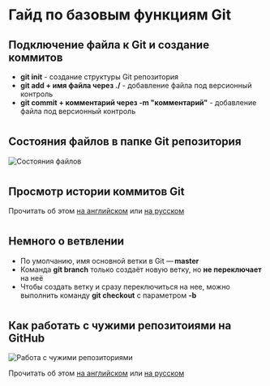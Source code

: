 # Гайд по базовым функциям Git

## Подключение файла к Git и создание коммитов

* __git init__ - создание структуры Git репозитория
* __git add + имя файла через ./__ - добавление файла под версионный контроль
* __git commit + комментарий через -m "комментарий"__ - добавление файла под версионный контроль
#
## Состояния файлов в папке Git репозитория

![Состояния файлов](filelifecycle.png)

#
## Просмотр истории коммитов Git

Прочитать об этом [на английском](https://git-scm.com/book/en/v2/Git-Basics-Viewing-the-Commit-History) или [на русском](https://git-scm.com/book/ru/v2/%D0%9E%D1%81%D0%BD%D0%BE%D0%B2%D1%8B-Git-%D0%9F%D1%80%D0%BE%D1%81%D0%BC%D0%BE%D1%82%D1%80-%D0%B8%D1%81%D1%82%D0%BE%D1%80%D0%B8%D0%B8-%D0%BA%D0%BE%D0%BC%D0%BC%D0%B8%D1%82%D0%BE%D0%B2)

#
## Немного о ветвлении
* По умолчанию, имя основной ветки в Git — __master__
* Команда __git branch__ только создаёт новую ветку, но __не переключает__ на неё
* Чтобы создать ветку и сразу переключиться на нее, можно выполнить команду __git checkout__ с параметром __-b__

#
## Как работать с чужими репозитоиями на GitHub

![Работа с чужими репозиториями](howtofork.jpg)

Прочитать об этом [на английском](https://git-scm.com/book/en/v2/GitHub-Contributing-to-a-Project) или [на русском](https://git-scm.com/book/ru/v2/GitHub-%D0%92%D0%BD%D0%B5%D1%81%D0%B5%D0%BD%D0%B8%D0%B5-%D1%81%D0%BE%D0%B1%D1%81%D1%82%D0%B2%D0%B5%D0%BD%D0%BD%D0%BE%D0%B3%D0%BE-%D0%B2%D0%BA%D0%BB%D0%B0%D0%B4%D0%B0-%D0%B2-%D0%BF%D1%80%D0%BE%D0%B5%D0%BA%D1%82%D1%8B)